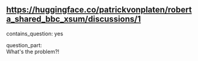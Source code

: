 ## https://huggingface.co/patrickvonplaten/roberta_shared_bbc_xsum/discussions/1

contains_question: yes

question_part:  
What's the problem?!
